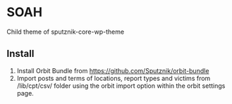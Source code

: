 # SOAH
Child theme of sputznik-core-wp-theme

## Install
1. Install Orbit Bundle from https://github.com/Sputznik/orbit-bundle
2. Import posts and terms of locations, report types and victims from /lib/cpt/csv/ folder using the orbit import option within the orbit settings page.  
